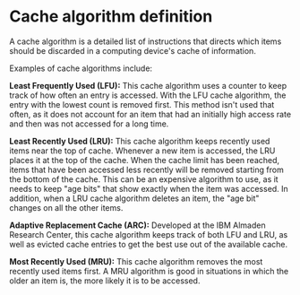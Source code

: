 # Cache algorithm definition

A cache algorithm is a detailed list of instructions that directs which items should be discarded in a computing device's cache of information.

Examples of cache algorithms include:

**Least Frequently Used \(LFU\):** This cache algorithm uses a counter to keep track of how often an entry is accessed. With the LFU cache algorithm, the entry with the lowest count is removed first. This method isn't used that often, as it does not account for an item that had an initially high access rate and then was not accessed for a long time.

**Least Recently Used \(LRU\):** This cache algorithm keeps recently used items near the top of cache. Whenever a new item is accessed, the LRU places it at the top of the cache. When the cache limit has been reached, items that have been accessed less recently will be removed starting from the bottom of the cache. This can be an expensive algorithm to use, as it needs to keep "age bits" that show exactly when the item was accessed. In addition, when a LRU cache algorithm deletes an item, the "age bit" changes on all the other items.

**Adaptive Replacement Cache \(ARC\):** Developed at the IBM Almaden Research Center, this cache algorithm keeps track of both LFU and LRU, as well as evicted cache entries to get the best use out of the available cache.

**Most Recently Used \(MRU\):** This cache algorithm removes the most recently used items first. A MRU algorithm is good in situations in which the older an item is, the more likely it is to be accessed.

